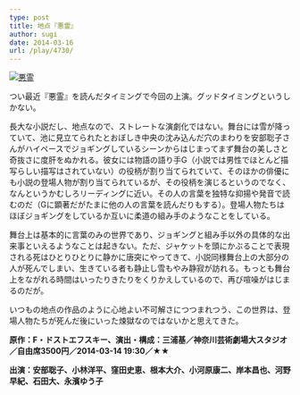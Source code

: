 ```yaml
---
type: post
title: 地点『悪霊』
author: sugi
date: 2014-03-16
url: /play/4730/
---
```

<a href="http://i0.wp.com/asharpminor.com/wp-content/uploads/2014/03/abc36c6c31c2a319d2274083a6b20544.png" onclick="_gaq.push(['_trackEvent', 'outbound-article', 'http://asharpminor.com/wp-content/uploads/2014/03/abc36c6c31c2a319d2274083a6b20544.png', '']);" ><img src="http://i0.wp.com/asharpminor.com/wp-content/uploads/2014/03/abc36c6c31c2a319d2274083a6b20544.png?resize=211%2C300" alt="悪霊" class="alignleft size-medium wp-image-4731" data-recalc-dims="1" /></a>

つい最近『悪霊』を読んだタイミングで今回の上演。グッドタイミングというしかない。

長大な小説だし、地点なので、ストレートな演劇化ではない。舞台には雪が降っていて、池に見立てられたとおぼしき中央の沈み込んだ穴のまわりを安部聡子さんがハイペースでジョギングしているシーンからはじまってまず舞台の美しさと奇抜さに度肝をぬかれる。彼女には物語の語り手G（小説では男性でほとんど描写らしい描写はされていない）の役柄が割り当てられていて、そのほかの俳優にも小説の登場人物が割り当てられているが、その役柄を演じるというのでなく、なんというかむしろリーディングに近い。その人の言葉を独特な抑揚や発音で読むのだ（Gに顕著だがたまに他の人の言葉を読んだりもする）。登場人物たちはほぼジョギングをしているか互いに柔道の組み手のようなことをしている。

舞台上は基本的に言葉のみの世界であり、ジョギングと組み手以外の具体的な出来事といえるようなことは起きない。ただ、ジャケットを頭にかぶることで表現される死はひとりひとりに静かに唐突にやってきて、小説同様舞台上の大部分の人が死んでしまい、生きている者も静止し雪もやみ静寂が訪れる。もっとも舞台上をながれる時間はいったりきたりをくりかえしているので、再び喧噪がはじまるのだが。

いつもの地点の作品のように心地よい不可解さにつつまれつう、この世界は、登場人物たちが死んだ後にいった煉獄なのではないかと思えてきた。

**原作：F・ドストエフスキー、演出・構成：三浦基／神奈川芸術劇場大スタジオ／自由席3500円／2014-03-14 19:30／★★**

**出演：安部聡子、小林洋平、窪田史恵、根本大介、小河原康二、岸本昌也、河野早紀、石田大、永濱ゆう子**
